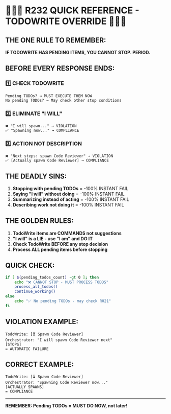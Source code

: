 # 🔴🔴🔴 R232 QUICK REFERENCE - TODOWRITE OVERRIDE 🔴🔴🔴

## THE ONE RULE TO REMEMBER:
**IF TODOWRITE HAS PENDING ITEMS, YOU CANNOT STOP. PERIOD.**

## BEFORE EVERY RESPONSE ENDS:

### 1️⃣ CHECK TODOWRITE
```
Pending TODOs? → MUST EXECUTE THEM NOW
No pending TODOs? → May check other stop conditions
```

### 2️⃣ ELIMINATE "I WILL"
```
❌ "I will spawn..." → VIOLATION
✅ "Spawning now..." → COMPLIANCE
```

### 3️⃣ ACTION NOT DESCRIPTION
```
❌ "Next steps: spawn Code Reviewer" → VIOLATION  
✅ [Actually spawn Code Reviewer] → COMPLIANCE
```

## THE DEADLY SINS:

1. **Stopping with pending TODOs** = -100% INSTANT FAIL
2. **Saying "I will" without doing** = -100% INSTANT FAIL
3. **Summarizing instead of acting** = -100% INSTANT FAIL
4. **Describing work not doing it** = -100% INSTANT FAIL

## THE GOLDEN RULES:

1. **TodoWrite items are COMMANDS not suggestions**
2. **"I will" is a LIE - use "I am" and DO IT**
3. **Check TodoWrite BEFORE any stop decision**
4. **Process ALL pending items before stopping**

## QUICK CHECK:
```bash
if [ $(pending_todos_count) -gt 0 ]; then
    echo "❌ CANNOT STOP - MUST PROCESS TODOS"
    process_all_todos()
    continue_working()
else
    echo "✅ No pending TODOs - may check R021"
fi
```

## VIOLATION EXAMPLE:
```
TodoWrite: [⏳ Spawn Code Reviewer]
Orchestrator: "I will spawn Code Reviewer next"
[STOPS] 
= AUTOMATIC FAILURE
```

## CORRECT EXAMPLE:
```
TodoWrite: [⏳ Spawn Code Reviewer]
Orchestrator: "Spawning Code Reviewer now..."
[ACTUALLY SPAWNS]
= COMPLIANCE
```

---
**REMEMBER: Pending TODOs = MUST DO NOW, not later!**
